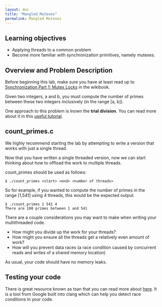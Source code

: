 ```yaml
---
layout: doc
title: "Mangled Mutexes"
permalink: Mangled Mutexes
---
```


## Learning objectives

*	Applying threads to a common problem
*	Become more familiar with synchronization primitives, namely mutexes.

## Overview and Problem Description

Before beginning this lab, make sure you have at least read up to [Synchronization Part 1: Mutex Locks](https://github.com/angrave/SystemProgramming/wiki/Synchronization%2C-Part-1%3A-Mutex-Locks) in the wikibook. 

Given two integers, a and b, you must compute the number of primes between these two integers inclusively (in the range [a, b]). 

One approach to this problem is lnown the **trial division**. You can read more about it in this [useful tutorial](https://www.khanacademy.org/computing/computer-science/cryptography/comp-number-theory/a/trial-division).

## count_primes.c

We highly recommend starting the lab by attempting to write a version that works with just a single thread.

Now that you have written a single threaded version, now we can start thinking about how to offload the work to multiple threads.

count_primes should be used as follows:
```
$ ./count_primes <start> <end> <number of threads>
```
So for example, if you wanted to compute the number of primes in the range [1,541] using 4 threads, this would be the expected output.
```
$ ./count_primes 1 541 4
There are 100 primes between 1 and 541
```

There are a couple considerations you may want to make when writing your multithreaded code.
*   How might you divide up the work for your threads?
*   How might you ensure all the threads get a relatively even amount of work?
*   How will you prevent data races (a race condition caused by concurrent reads and writes of a shared memory location)

As usual, your code should have no memory leaks.

## Testing your code
There is great resource known as tsan that you can read more about [here](http://illinois-cs.github.io/tsan). It is a tool from Google built into clang which can help you detect race conditions in your code.
